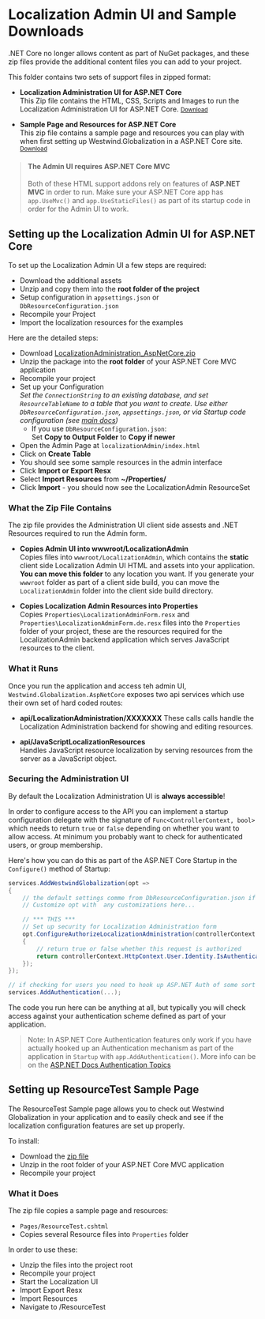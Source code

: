 # Localization Admin UI and Sample Downloads
.NET Core no longer allows content as part of NuGet packages, and these zip files provide the additional content files you can add to your project.

This folder contains two sets of support files in zipped format:

* **Localization Administration UI for ASP.NET Core**  
This Zip file contains the HTML, CSS, Scripts and Images to run the Localization Administration UI for ASP.NET Core. 
<small>[Download](https://github.com/RickStrahl/Westwind.Globalization/blob/master/DownloadableAssets/LocalizationAdministrationHtml_AspNetCore.zip?raw=true)</small>

* **Sample Page and Resources for ASP.NET Core**   
This zip file contains a sample page and resources you can play with when first setting up Westwind.Globalization in a ASP.NET Core site.  <small>[Download](https://github.com/RickStrahl/Westwind.Globalization/blob/master/DownloadableAssets/LocalizationSample_AspNetCore.zip?raw=true)</small>

> #### The Admin UI requires ASP.NET Core MVC
> Both of these HTML support addons rely on features of **ASP.NET MVC** in order to run. Make sure your ASP.NET Core app has `app.UseMvc()` and `app.UseStaticFiles()` as part of its startup code in order for the Admin UI to work.

## Setting up the Localization Admin UI for ASP.NET Core
To set up the Localization Admin UI a few steps are required:

* Download the additional assets
* Unzip and copy them into the **root folder of the project**
* Setup configuration in `appsettings.json` or `DbResourceConfiguration.json`
* Recompile your Project
* Import the localization resources for the examples

Here are the detailed steps:

* Download [LocalizationAdministration_AspNetCore.zip](https://github.com/RickStrahl/Westwind.Globalization/blob/master/DownloadableAssets/LocalizationAdministrationHtml_AspNetCore.zip?raw=true)
* Unzip the package into the **root folder** of your ASP.NET Core MVC application
* Recompile your project
* Set up your Configuration  
  *Set the `ConnectionString` to an existing database, and set `ResourceTableName` to a table that you want to create. Use either `DbResourceConfiguration.json`, `appsettings.json`, or via Startup code configuration (see [main docs](https://github.com/RickStrahl/Westwind.Globalization#aspnet-core-configuration))*
    * If you use `DbResourceConfiguration.json`:  
    Set **Copy to Output Folder** to  **Copy if newer**
* Open the Admin Page at `localizationAdmin/index.html`
* Click on **Create Table**
* You should see some sample resources in the admin interface
* Click **Import or Export Resx**
* Select **Import Resources** from **~/Properties/**
* Click **Import** - you should now see the LocalizationAdmin ResourceSet


### What the Zip File Contains
The zip file provides the Administration UI client side assests and .NET Resources required to run the Admin form.

* **Copies Admin UI into wwwroot/LocalizationAdmin**  
Copies files into `wwwroot/LocalizationAdmin`, which contains the **static** client side Localization Admin UI HTML and assets into your application. **You can move this folder** to any location you want. If you generate your `wwwroot` folder as part of a client side build, you can move the `LocalizationAdmin` folder into the client side build directory.

* **Copies Localization Admin Resources into Properties**   
Copies `Properties\LocalizationAdminForm.resx` and `Properties\LocalizationAdminForm.de.resx` files into the `Properties` folder of your project, these are the resources required for the LocalizationAdmin backend application which serves JavaScript resources to the client.

### What it Runs
Once you run the application and access teh admin UI, `Westwind.Globalization.AspNetCore` exposes two api services which use their own set of hard coded routes:

* **api/LocalizationAdministration/XXXXXXX** 
These calls calls handle the Localization Administration backend for showing and editing  resources. 

* **api/JavaScriptLocalizationResources**  
Handles JavaScript resource localization by serving resources from the server as a JavaScript object.

### Securing the Administration UI
By default the Localization Administration UI is **always accessible**!

In order to configure access to the API you can implement a startup configuration delegate with the signature of `Func<ControllerContext, bool>` which needs to return `true` or `false` depending on whether you want to allow access. At minimum you probably want to check for authenticated users, or group membership.

Here's how you can do this as part of the ASP.NET Core Startup in the `Configure()` method of Startup:

```cs
services.AddWestwindGlobalization(opt =>
{                
    // the default settings comme from DbResourceConfiguration.json if exists
    // Customize opt with  any customizations here...

    // *** THIS ***
    // Set up security for Localization Administration form
    opt.ConfigureAuthorizeLocalizationAdministration(controllerContext =>
    {
        // return true or false whether this request is authorized
        return controllerContext.HttpContext.User.Identity.IsAuthenticated;
    });
});

// if checking for users you need to hook up ASP.NET Auth of some sort
services.AddAuthentication(...);
```

The code you run here can be anything at all, but typically you will check access against your authentication scheme defined as part of your application.

> Note: In ASP.NET Core Authentication features only work if you have actually hooked up an Authentication mechanism as part of the application in `Startup` with `app.AddAuthentication()`.
More info can be on the [ASP.NET Docs Authentication Topics](https://docs.microsoft.com/en-us/aspnet/core/security/authentication/)



## Setting up ResourceTest Sample Page
The ResourceTest Sample page allows you to check out Westwind Globalization in your application and to easily check and see if the localization configuration features are set up properly.

To install:

* Download the [zip file](https://github.com/RickStrahl/Westwind.Globalization/blob/master/DownloadableAssets/LocalizationSample_AspNetCore.zip?raw=true)
* Unzip in the root folder of your ASP.NET Core MVC application
* Recompile your project

### What it Does
The zip file copies a sample page and resources:

* `Pages/ResourceTest.cshtml`
* Copies several Resource files into `Properties` folder

In order to use these:

* Unzip the files into the project root
* Recompile your project
* Start the Localization UI
* Import Export Resx
* Import Resources
* Navigate to /ResourceTest
